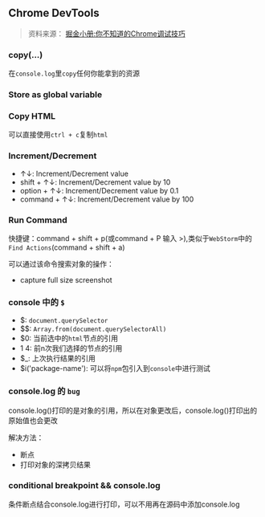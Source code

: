 ## Chrome DevTools
> 资料来源： [掘金小册:你不知道的Chrome调试技巧](https://juejin.im/book/5c526902e51d4543805ef35e)

### copy(...)
在`console.log`里`copy`任何你能拿到的资源

### Store as global variable

### Copy HTML
可以直接使用`ctrl + c`复制`html`

### Increment/Decrement
* ↑↓: Increment/Decrement value
* shift + ↑↓: Increment/Decrement value by 10
* option + ↑↓: Increment/Decrement value by 0.1
* command + ↑↓: Increment/Decrement value by 100

### Run Command
快捷键：command + shift + p(或command + P 输入 >),类似于`WebStorm`中的`Find Actions`(command + shift + a)

可以通过该命令搜索对象的操作：
* capture full size screenshot

### console 中的 `$`
* $: `document.querySelector`
* $$: `Array.from(document.querySelectorAll)`
* $0: 当前选中的`html`节点的引用
* $1~$4: 前n次我们选择的节点的引用
* $_: 上次执行结果的引用
* $i('package-name'): 可以将`npm`包引入到`console`中进行测试

### console.log 的 `bug`
console.log()打印的是对象的引用，所以在对象更改后，console.log()打印出的原始值也会更改

解决方法： 
* 断点
* 打印对象的深拷贝结果

### conditional breakpoint && console.log
条件断点结合console.log进行打印，可以不用再在源码中添加console.log